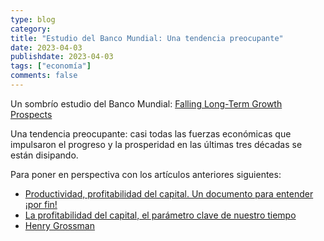 ```yaml
---
type: blog
category: 
title: "Estudio del Banco Mundial: Una tendencia preocupante"
date: 2023-04-03
publishdate: 2023-04-03
tags: ["economía"]
comments: false
---
```


Un sombrío estudio del Banco Mundial: [Falling Long-Term Growth Prospects](https://openknowledge.worldbank.org/bitstreams/fe0880d1-ffbf-430f-bab4-d3dbdda7470e/download)

Una tendencia preocupante: casi todas las fuerzas económicas que impulsaron el progreso y la prosperidad en las últimas tres décadas se están disipando.

Para poner en perspectiva con los artículos anteriores siguientes:

- [Productividad, profitabilidad del capital. Un documento para entender ¡por fin!](../productivite-profitabilite-du-capital-un-papier-pour-enfin-comprendre)
- [La profitabilidad del capital, el parámetro clave de nuestro tiempo](../a-profitabilite-du-capital-le-parametre-clef-de-notre-epoque)
- [Henry Grossman](../henry-grossman)
